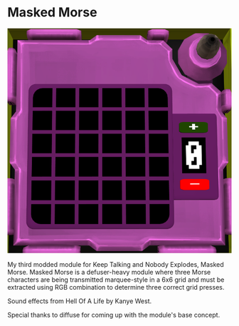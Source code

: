 # Masked Morse

![Masked Morse Image](Assets/previewImage.png)

My third modded module for Keep Talking and Nobody Explodes, Masked Morse. Masked Morse is a defuser-heavy module where three Morse characters are being transmitted marquee-style in a 6x6 grid and must be extracted using RGB combination to determine three correct grid presses.

Sound effects from Hell Of A Life by Kanye West.

Special thanks to diffuse for coming up with the module's base concept.
